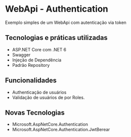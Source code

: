 # WebApi - Authentication

Exemplo simples de um WebApi com autenticação via token

## Tecnologias e práticas utilizadas
- ASP.NET Core com .NET 6
- Swagger
- Injeção de Dependência
- Padrão Repository

## Funcionalidades
- Authenticação de usuários
- Validação de usuários de por Roles.

## Novas Tecnologias
- Microsoft.AspNetCore.Authentication 
- Microsoft.AspNetCore.Authentication.JwtBerear
